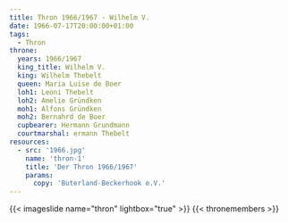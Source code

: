 ```yaml
---
title: Thron 1966/1967 - Wilhelm V.
date: 1966-07-17T20:00:00+01:00
tags:
  - Thron
throne:
  years: 1966/1967
  king_title: Wilhelm V.
  king: Wilhelm Thebelt
  queen: Maria Luise de Boer
  loh1: Leoni Thebelt
  loh2: Amelie Gründken
  moh1: Alfons Gründken
  moh2: Bernahrd de Boer
  cupbearer: Hermann Grundmann
  courtmarshal: ermann Thebelt
resources:
  - src: '1966.jpg'
    name: 'thron-1'
    title: 'Der Thron 1966/1967'
    params:
      copy: 'Buterland-Beckerhook e.V.'
---
```

{{< imageslide name="thron" lightbox="true" >}}
{{< thronemembers >}}
